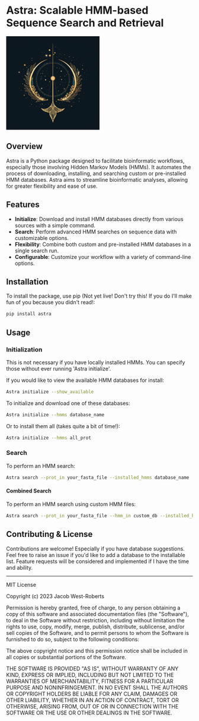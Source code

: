
# Astra: Scalable HMM-based Sequence Search and Retrieval

<img src="img/astra_logo.png" width="50%">
	
## Overview

Astra is a Python package designed to facilitate bioinformatic workflows, especially those involving Hidden Markov Models (HMMs). It automates the process of downloading, installing, and searching custom or pre-installed HMM databases. Astra aims to streamline bioinformatic analyses, allowing for greater flexibility and ease of use.

## Features

- **Initialize**: Download and install HMM databases directly from various sources with a simple command.
- **Search**: Perform advanced HMM searches on sequence data with customizable options.
- **Flexibility**: Combine both custom and pre-installed HMM databases in a single search run.
- **Configurable**: Customize your workflow with a variety of command-line options.

## Installation

To install the package, use pip (Not yet live! Don't try this! If you do I'll make fun of you because you didn't read!:

```bash
pip install astra
```

## Usage

### Initialization

This is not necessary if you have locally installed HMMs. You can specify those without ever running 'Astra initialize'.

If you would like to view the available HMM databases for install:
```bash
Astra initialize --show_available
```


To initialize and download one of these databases:

```bash
Astra initialize --hmms database_name
```

Or to install them all (takes quite a bit of time!):

```bash
Astra initialize --hmms all_prot
```


### Search

To perform an HMM search:

```bash
Astra search --prot_in your_fasta_file --installed_hmms database_name  --cut_ga --outdir example_output
```

#### Combined Search

To perform an HMM search using custom HMM files:

```bash
Astra search --prot_in your_fasta_file --hmm_in custom_db --installed_hmms pre_installed_db --cut_ga --outdir example_output
```

## Contributing & License

Contributions are welcome! Especially if you have database suggestions. Feel free to raise an issue if you'd like to add a database to the installable list. Feature requests will be considered and implemented if I have the time and ability.

---

MIT License

Copyright (c) 2023 Jacob West-Roberts

Permission is hereby granted, free of charge, to any person obtaining a copy
of this software and associated documentation files (the "Software"), to deal
in the Software without restriction, including without limitation the rights
to use, copy, modify, merge, publish, distribute, sublicense, and/or sell
copies of the Software, and to permit persons to whom the Software is
furnished to do so, subject to the following conditions:

The above copyright notice and this permission notice shall be included in all
copies or substantial portions of the Software.

THE SOFTWARE IS PROVIDED "AS IS", WITHOUT WARRANTY OF ANY KIND, EXPRESS OR
IMPLIED, INCLUDING BUT NOT LIMITED TO THE WARRANTIES OF MERCHANTABILITY,
FITNESS FOR A PARTICULAR PURPOSE AND NONINFRINGEMENT. IN NO EVENT SHALL THE
AUTHORS OR COPYRIGHT HOLDERS BE LIABLE FOR ANY CLAIM, DAMAGES OR OTHER
LIABILITY, WHETHER IN AN ACTION OF CONTRACT, TORT OR OTHERWISE, ARISING FROM,
OUT OF OR IN CONNECTION WITH THE SOFTWARE OR THE USE OR OTHER DEALINGS IN THE
SOFTWARE.